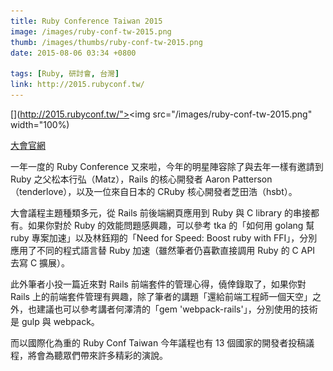 ```yaml
---
title: Ruby Conference Taiwan 2015
image: /images/ruby-conf-tw-2015.png
thumb: /images/thumbs/ruby-conf-tw-2015.png
date: 2015-08-06 03:34 +0800

tags: [Ruby, 研討會, 台灣]
link: http://2015.rubyconf.tw/
---
```


[](http://2015.rubyconf.tw/"><img src="/images/ruby-conf-tw-2015.png" width="100%)

[大會官網](http://2015.rubyconf.tw/)

一年一度的 Ruby Conference 又來啦，今年的明星陣容除了與去年一樣有邀請到 Ruby 之父松本行弘（Matz），Rails 的核心開發者 Aaron Patterson（tenderlove），以及一位來自日本的 CRuby 核心開發者芝田浩（hsbt）。

大會議程主題種類多元，從 Rails 前後端網頁應用到 Ruby 與 C library 的串接都有。如果你對於 Ruby 的效能問題感興趣，可以參考 tka 的「如何用 golang 幫 ruby 專案加速」以及林鈺翔的「Need for Speed: Boost ruby with FFI」，分別應用了不同的程式語言替 Ruby 加速（雖然筆者仍喜歡直接調用 Ruby 的 C API 去寫 C 擴展）。

此外筆者小投一篇近來對 Rails 前端套件的管理心得，僥倖錄取了，如果你對 Rails 上的前端套件管理有興趣，除了筆者的講題「還給前端工程師一個天空」之外，也建議也可以參考講者何澤清的「gem 'webpack-rails'」，分別使用的技術是 gulp 與 webpack。

而以國際化為重的 Ruby Conf Taiwan 今年議程也有 13 個國家的開發者投稿議程，將會為聽眾們帶來許多精彩的演說。